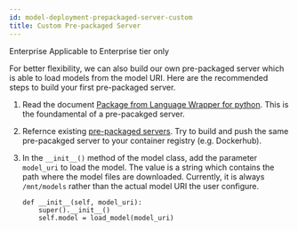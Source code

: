 ```yaml
---
id: model-deployment-prepackaged-server-custom
title: Custom Pre-packaged Server
---
```


<div class="ee-only tooltip">Enterprise
  <span class="tooltiptext">Applicable to Enterprise tier only</span>
</div>

For better flexibility, we can also build our own pre-packaged server which is able to load models from the model URI. Here are the recommended steps to build your first pre-packaged server.


1. Read the document [Package from Language Wrapper for python](model-deployment-language-wrapper-intro). This is the foundamental of a pre-pacakged server.
1. Refernce existing [pre-packaged servers](https://github.com/InfuseAI/primehub-seldon-servers). Try to build and push the same pre-pacakged server to your container registry (e.g. Dockerhub).
1. In the `__init__()` method of the model class, add the parameter `model_uri` to load the model. The value is a string which contains the path where the model files are downloaded. Currently, it is always `/mnt/models` rather than the actual model URI the user configure.

    ```
    def __init__(self, model_uri):
        super().__init__()
        self.model = load_model(model_uri)
    ```
